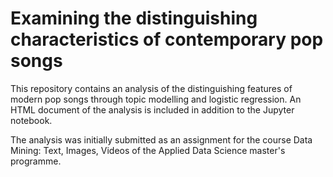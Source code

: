 # Examining the distinguishing characteristics of contemporary pop songs

This repository contains an analysis of the distinguishing features of modern pop songs through topic modelling and logistic regression. An HTML document of the analysis is included in addition to the Jupyter notebook.

The analysis was initially submitted as an assignment for the course Data Mining: Text, Images, Videos of the Applied Data Science master's programme.
